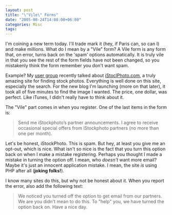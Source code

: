```yaml
---
layout: post
title: "\"Vile\" Forms"
date: "2005-08-24T14:08:00+06:00"
categories: Misc 
tags: 
---
```


I'm coining a new term today. I'll trade mark it (hey, if Paris can, so can I) and make millions. What do I mean by a "Vile" form? A Vile form is any form that, on error, turns back on the 'spam' options automatically. It is truly vile in that you see the rest of the form fields have not been changed, so you mistakenly think the form remember you don't want spam. 

Example? My <a href="http://www.acadianammug.org">user group</a> recently talked about <a href="http://www.istockphoto.com">iStoclPhoto.com</a>, a truly amazing site for finding stock photos. Everything is well done on this site, especially the search. For the new blog I'm launching (more on that later), it took all of five minutes to find the image I wanted. The price, one dollar, was perfect. Like iTunes, I didn't really have to think about it.

The "Vile" part comes in when you register. One of the last items in the form is:

<blockquote>
Send me iStockphoto’s partner announcements. I agree to receive occasional special offers from iStockphoto partners (no more than one per month).
</blockquote>

Let's be honest, iStockPhoto. This is spam. But hey, at least you give me an opt-out, which is nice. What isn't so nice is the fact that you turn this option back on when I make a mistake registering. Perhaps you thought I made a mistake in turning the option off. I mean, who <i>doesn't</i> want more email? Maybe it's just an innocent application mistake. I mean, the site <i>is</i> using PHP after all (<b>joking folks!</b>). 

I know many sites do this, but why not be honest about it. When you report the error, also add the following text:

<blockquote>
We noticed you turned off the option to get email from our partners. We are you didn't mean to do this. To "help" you, we have turned the option back on. Have a nice day.
</blockquote>